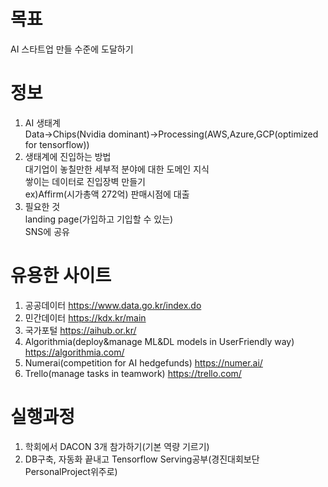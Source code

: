 # 목표
AI 스타트업 만들 수준에 도달하기<br>

# 정보 
1. AI 생태계<br>
Data->Chips(Nvidia dominant)->Processing(AWS,Azure,GCP(optimized for tensorflow))<br>
2. 생태계에 진입하는 방법<br>
대기업이 놓칠만한 세부적 분야에 대한 도메인 지식<br>
쌓이는 데이터로 진입장벽 만들기 <br>
ex)Affirm(시가총액 272억) 판매시점에 대출<br>
3. 필요한 것<br>
landing page(가입하고 기입할 수 있는)<br>
SNS에 공유<br>

# 유용한 사이트
1. 공공데이터 https://www.data.go.kr/index.do<br>
2. 민간데이터 https://kdx.kr/main
3. 국가포털 https://aihub.or.kr/
4. Algorithmia(deploy&manage ML&DL models in UserFriendly way) https://algorithmia.com/
5. Numerai(competition for AI hedgefunds) https://numer.ai/
6. Trello(manage tasks in teamwork) https://trello.com/

# 실행과정
1. 학회에서 DACON 3개 참가하기(기본 역량 기르기) <br>
2. DB구축, 자동화 끝내고 Tensorflow Serving공부(경진대회보단 PersonalProject위주로)
